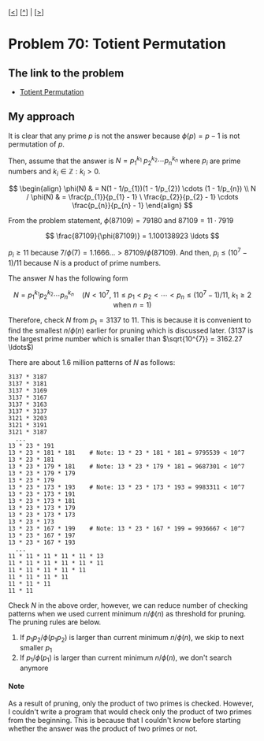 \[[<](./p0069.md)] \[[^](../README.md)] | \[[>](./p0071.md)]

# Problem 70: Totient Permutation

## The link to the problem

- [Totient Permutation](https://projecteuler.net/problem=70)

## My approach

It is clear that any prime $p$ is not the answer because $\phi(p) = p - 1$ is not permutation of $p$.

Then, assume that the answer is $N = p_{1}^{k_{1}} \ p_{2}^{k_{2}} \cdots p_{n}^{k_{n}}$
where $p_{i}$ are prime numbers and $k_{i} \in \mathbb{Z} : k_{i} > 0$.

$$
\begin{align}
\phi(N) & = N(1 - 1/p_{1})(1 - 1/p_{2}) \cdots (1 - 1/p_{n}) \\
N / \phi(N) & = \frac{p_{1}}{p_{1} - 1} \ \frac{p_{2}}{p_{2} - 1} \cdots \frac{p_{n}}{p_{n} - 1}
\end{align}
$$

From the problem statement, $\phi(87109) = 79180$ and $87109 = 11 \cdot 7919$

$$
\frac{87109}{\phi(87109)} = 1.100138923 \ldots
$$

$p_{i} \ge 11$ because $7/\phi(7) = 1.1666 \ldots > 87109/\phi(87109)$.
And then, $p_{i} \le (10^7 - 1) / 11$ because $N$ is a product of prime numbers.

The answer $N$ has the following form

$$
N = p_{1}^{k_{1}} p_{2}^{k_{2}} \cdots p_{n}^{k_{n}} \quad (N < 10^7, \ 11 \le p_{1} < p_{2} < \cdots < p_{n} \le (10^7-1)/11, \ \text{$k_1 \geq 2$ when $n=1$})
$$

Therefore, check $N$ from $p_{1} = 3137$ to $11$. This is because it is convenient
to find the smallest $n/\phi(n)$ earlier for pruning which is discussed later.
($3137$ is the largest prime number which is smaller than $\sqrt{10^{7}} = 3162.27 \ldots$)

There are about 1.6 million patterns of $N$ as follows:

```
3137 * 3187
3137 * 3181
3137 * 3169
3137 * 3167
3137 * 3163
3137 * 3137
3121 * 3203
3121 * 3191
3121 * 3187
  ...
13 * 23 * 191
13 * 23 * 181 * 181    # Note: 13 * 23 * 181 * 181 = 9795539 < 10^7
13 * 23 * 181
13 * 23 * 179 * 181    # Note: 13 * 23 * 179 * 181 = 9687301 < 10^7
13 * 23 * 179 * 179
13 * 23 * 179
13 * 23 * 173 * 193    # Note: 13 * 23 * 173 * 193 = 9983311 < 10^7
13 * 23 * 173 * 191
13 * 23 * 173 * 181
13 * 23 * 173 * 179
13 * 23 * 173 * 173
13 * 23 * 173
13 * 23 * 167 * 199    # Note: 13 * 23 * 167 * 199 = 9936667 < 10^7
13 * 23 * 167 * 197
13 * 23 * 167 * 193
  ...
11 * 11 * 11 * 11 * 11 * 13
11 * 11 * 11 * 11 * 11 * 11
11 * 11 * 11 * 11 * 11
11 * 11 * 11 * 11
11 * 11 * 11
11 * 11
```

Check $N$ in the above order, however, we can reduce number of checking patterns when we used current minimum $n/\phi(n)$ as threshold for pruning.
The pruning rules are below.

1. If $p_{1}p_{2}/\phi(p_{1}p_{2})$ is larger than current minimum $n/\phi(n)$, we skip to next smaller $p_{1}$
2. If $p_{1}/\phi(p_{1})$ is larger than current minimum $n/\phi(n)$, we don't search anymore

#### Note

As a result of pruning, only the product of two primes is checked.
However, I couldn't write a program that would check only the product of two primes from the beginning.
This is because that I couldn't know before starting whether the answer was the product of two primes or not.
